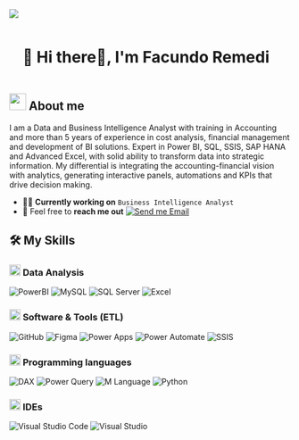 <!--horizontal divider(gradiant)-->
<img src="https://user-images.githubusercontent.com/73097560/115834477-dbab4500-a447-11eb-908a-139a6edaec5c.gif">


<div id="user-content-toc">
  <ul align="left">
    <summary><h1 style="display: inline-block"> 🚀 Hi there👋, I'm Facundo Remedi</h1></summary>
  </ul>
</div>

<!--About Me-->
## <picture><img src = "https://github.com/7oSkaaa/7oSkaaa/blob/main/Images/about_me.gif?raw=true" width = 30px></picture> About me
I am a Data and Business Intelligence Analyst with training in Accounting and more than 5 years of 
experience in cost analysis, financial management and development of BI solutions. 
Expert in Power BI, SQL, SSIS, SAP HANA and Advanced Excel, with solid ability to 
transform data into strategic information. My differential is integrating the accounting-financial vision with analytics, generating interactive panels, automations and KPIs that 
drive decision making.

- :technologist: **Currently working on** `Business Intelligence Analyst`
- :email: Feel free to **reach me out** [![Send me Email](https://img.shields.io/static/v1?label=email&amp;message=FacundoRemedi&amp;color=EA4335&amp;style=flat-square)](mailto:facu_remedi@hotmail.com)

## 🛠️ My Skills

### <picture> <img src = "https://github.com/7oSkaaa/7oSkaaa/blob/main/Images/CP_PS.gif?raw=true" width = 20px>  </picture> Data Analysis
![PowerBI](https://img.shields.io/badge/PowerBI-F2C811?style=flat-square&logo=PowerBI&logoColor=white)
![MySQL](https://img.shields.io/badge/MySQL-4479A1?style=flat-square&logo=MySQL&logoColor=white)
![SQL Server](https://img.shields.io/badge/SQL%20Server-CC2927?style=flat-square&logo=microsoftsqlserver&logoColor=white)
![Excel](https://img.shields.io/badge/Excel-217346?style=flat-square&logo=microsoft-excel&logoColor=white)

### <picture> <img src = "https://github.com/7oSkaaa/7oSkaaa/blob/main/Images/Software_Tools.gif?raw=true" width = 20px>  </picture> Software & Tools (ETL)
![GitHub](https://img.shields.io/badge/GitHub-181717?style=flat-square&logo=GitHub&logoColor=white)
![Figma](https://img.shields.io/badge/Figma-F24E1E?style=flat-square&logo=figma&logoColor=white)
![Power Apps](https://img.shields.io/badge/Power%20Apps-742774?style=flat-square&logo=microsoft-powerapps&logoColor=white)
![Power Automate](https://img.shields.io/badge/Power%20Automate-0078D6?style=flat-square&logo=microsoft-power-automate&logoColor=white)
![SSIS](https://img.shields.io/badge/SSIS-CC2927?style=flat-square&logo=sql-server&logoColor=white)


### <picture> <img src = "https://github.com/7oSkaaa/7oSkaaa/blob/main/Images/Programming_Languages.gif?raw=true" width = 20px>  </picture> Programming languages
![DAX](https://img.shields.io/badge/DAX-F2C811?style=flat-square&logo=power-bi&logoColor=black)
![Power Query](https://img.shields.io/badge/Power%20Query-217346?style=flat-square&logo=power-bi&logoColor=black)
![M Language](https://img.shields.io/badge/M%20Language-742774?style=flat-square&logo=code&logoColor=white)
![Python](https://img.shields.io/badge/Python-3776AB?style=flat-square&logo=Python&logoColor=white)

### <picture> <img src = "https://github.com/7oSkaaa/7oSkaaa/blob/main/Images/IDEs.gif?raw=true" width = 20px>  </picture> IDEs
![Visual Studio Code](https://img.shields.io/badge/Visual_Studio_Code-007ACC?style=flat-square&logo=Visual-Studio-Code&logoColor=white)
![Visual Studio](https://img.shields.io/badge/Visual%20Studio-5C2D91?style=flat-square&logo=visual-studio&logoColor=white)
